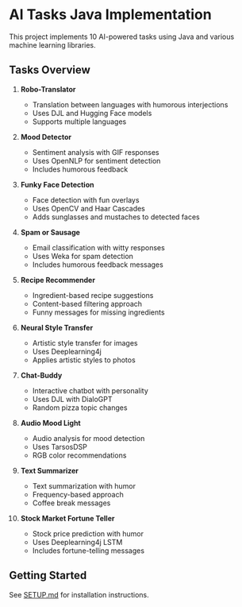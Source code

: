 # AI Tasks Java Implementation

This project implements 10 AI-powered tasks using Java and various machine learning libraries.

## Tasks Overview

1. **Robo-Translator**
   - Translation between languages with humorous interjections
   - Uses DJL and Hugging Face models
   - Supports multiple languages

2. **Mood Detector**
   - Sentiment analysis with GIF responses
   - Uses OpenNLP for sentiment detection
   - Includes humorous feedback

3. **Funky Face Detection**
   - Face detection with fun overlays
   - Uses OpenCV and Haar Cascades
   - Adds sunglasses and mustaches to detected faces

4. **Spam or Sausage**
   - Email classification with witty responses
   - Uses Weka for spam detection
   - Includes humorous feedback messages

5. **Recipe Recommender**
   - Ingredient-based recipe suggestions
   - Content-based filtering approach
   - Funny messages for missing ingredients

6. **Neural Style Transfer**
   - Artistic style transfer for images
   - Uses Deeplearning4j
   - Applies artistic styles to photos

7. **Chat-Buddy**
   - Interactive chatbot with personality
   - Uses DJL with DialoGPT
   - Random pizza topic changes

8. **Audio Mood Light**
   - Audio analysis for mood detection
   - Uses TarsosDSP
   - RGB color recommendations

9. **Text Summarizer**
   - Text summarization with humor
   - Frequency-based approach
   - Coffee break messages

10. **Stock Market Fortune Teller**
    - Stock price prediction with humor
    - Uses Deeplearning4j LSTM
    - Includes fortune-telling messages

## Getting Started

See [SETUP.md](SETUP.md) for installation instructions. 